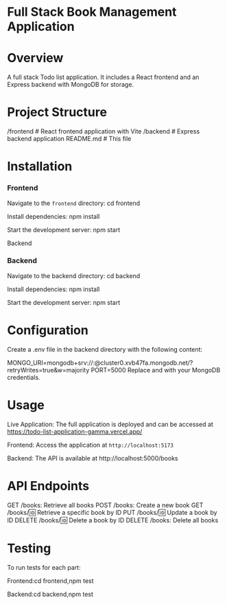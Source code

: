 # Full Stack Book Management Application

# Overview

A full stack Todo list application. It includes a React frontend and an Express backend with MongoDB for storage.

# Project Structure

/frontend # React frontend application with Vite
/backend # Express backend application
README.md # This file

# Installation

### Frontend

Navigate to the `frontend` directory: cd frontend

Install dependencies: npm install

Start the development server: npm start

Backend

### Backend

Navigate to the backend directory: cd backend

Install dependencies: npm install

Start the development server: npm start

# Configuration

Create a .env file in the backend directory with the following content:

MONGO_URI=mongodb+srv://<username>:<password>@cluster0.xvb47fa.mongodb.net/?retryWrites=true&w=majority
PORT=5000
Replace <username> and <password> with your MongoDB credentials.

# Usage

Live Application: The full application is deployed and can be accessed at https://todo-list-application-gamma.vercel.app/

Frontend: Access the application at `http://localhost:5173`

Backend: The API is available at http://localhost:5000/books

# API Endpoints

GET /books: Retrieve all books
POST /books: Create a new book
GET /books/:id: Retrieve a specific book by ID
PUT /books/:id: Update a book by ID
DELETE /books/:id: Delete a book by ID
DELETE /books: Delete all books

# Testing

To run tests for each part:

Frontend:cd frontend,npm test

Backend:cd backend,npm test
